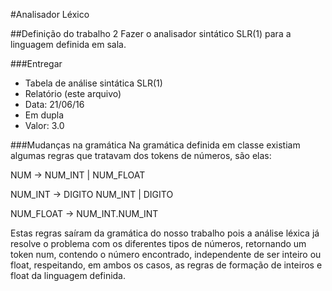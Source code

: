 #Analisador Léxico

##Definição do trabalho 2
Fazer o analisador sintático SLR(1) para a linguagem definida em sala.

###Entregar 
* Tabela de análise sintática SLR(1)
* Relatório (este arquivo)
* Data: 21/06/16
* Em dupla
* Valor: 3.0

###Mudanças na gramática
Na gramática definida em classe existiam algumas regras que tratavam dos tokens de números,
são elas:

NUM -> NUM_INT | NUM_FLOAT

NUM_INT -> DIGITO NUM_INT | DIGITO

NUM_FLOAT -> NUM_INT.NUM_INT

Estas regras saíram da gramática do nosso trabalho pois a análise léxica já resolve o problema
com os diferentes tipos de números, retornando um token num, contendo o número encontrado,
independente de ser inteiro ou float, respeitando, em ambos os casos, as regras de formação
de inteiros e float da linguagem definida.


